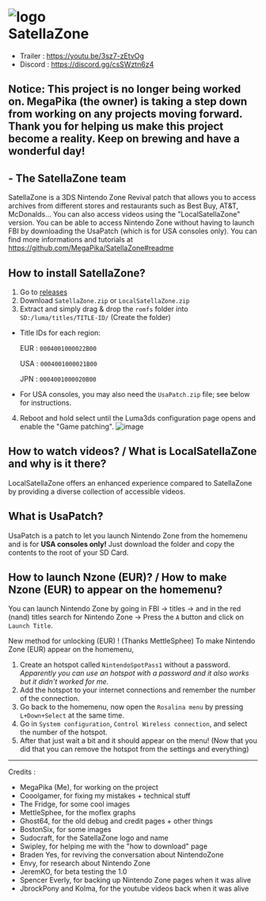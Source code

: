 # ![logo](https://user-images.githubusercontent.com/3537180/183417516-ff1615e3-6bfb-44cc-8aad-d0bd5d7b31a0.png)<br />SatellaZone
* Trailer : https://youtu.be/3sz7-zEtvOg 
* Discord : https://discord.gg/csSWztn6z4  
## Notice: This project is no longer being worked on. MegaPika (the owner) is taking a step down from working on any projects moving forward. Thank you for helping us make this project become a reality. Keep on brewing and have a wonderful day! 
## - The SatellaZone team
SatellaZone is a 3DS Nintendo Zone Revival patch that allows you to access archives from different stores and restaurants such as Best Buy, AT&T, McDonalds...
You can also access videos using the "LocalSatellaZone" version.
You can be able to access Nintendo Zone without having to launch FBI by downloading the UsaPatch (which is for USA consoles only).
You can find more informations and tutorials at https://github.com/MegaPika/SatellaZone#readme

## How to install SatellaZone?

1. Go to [releases](https://github.com/MegaPika/SatellaZone/releases/latest)
2. Download `SatellaZone.zip` or `LocalSatellaZone.zip`
3. Extract and simply drag & drop the `romfs` folder into `SD:/luma/titles/TITLE-ID/` (Create the folder)
* Title IDs for each region:

    EUR : `0004001000022B00`

    USA : `0004001000021B00`

    JPN : `0004001000020B00`

* For USA consoles, you may also need the `UsaPatch.zip` file; see below for instructions.
4. Reboot and hold select until the Luma3ds configuration page opens and enable the "Game patching".
![image](https://github.com/TehFridge/ShutTheCamUp/assets/85436576/cd5bf9e0-483b-4730-bbf4-5e4549d114bc)

## How to watch videos? / What is LocalSatellaZone and why is it there?
LocalSatellaZone offers an enhanced experience compared to SatellaZone by providing a diverse collection of accessible videos.

## What is UsaPatch?

UsaPatch is a patch to let you launch Nintendo Zone from the homemenu and is for **USA consoles only!** Just download the folder and copy the contents to the root of your SD Card.

## How to launch Nzone (EUR)? / How to make Nzone (EUR) to appear on the homemenu?

You can launch Nintendo Zone by going in FBI -> titles -> and in the red (nand) titles search for Nintendo Zone -> Press the `A` button and click on `Launch Title`.

New method for unlocking (EUR) ! (Thanks MettleSphee)
To make Nintendo Zone (EUR) appear on the homemenu,
1. Create an hotspot called `NintendoSpotPass1` without a password. 
*Apparently you can use an hotspot with a password and it also works but it didn't worked for me.*
2. Add the hotspot to your internet connections and remember the number of the connection.
3. Go back to the homemenu, now open the `Rosalina menu` by pressing `L+Down+Select` at the same time.
4. Go in `System configuration`, `Control Wireless connection`, and select the number of the hotspot.
5. After that just wait a bit and it should appear on the menu!
(Now that you did that you can remove the hotspot from the settings and everything)

---
Credits : 
* MegaPika (Me), for working on the project
* Cooolgamer, for fixing my mistakes + technical stuff
* The Fridge, for some cool images
* MettleSphee, for the moflex graphs
* Ghost64, for the old debug and credit pages + other things
* BostonSix, for some images
* Sudocraft, for the SatellaZone logo and name
* Swipley, for helping me with the "how to download" page
* Braden Yes, for reviving the conversation about NintendoZone
* Envy, for research about Nintendo Zone
* JeremKO, for beta testing the 1.0
* Spencer Everly, for backing up Nintendo Zone pages when it was alive
* JbrockPony and Kolma, for the youtube videos back when it was alive
